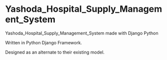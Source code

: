 # Yashoda_Hospital_Supply_Management_System
Yashoda_Hospital_Supply_Management_System made with Django Python


Written in Python Django Framework.


Designed as an alternate to their existing model.


